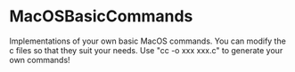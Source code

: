 # MacOSBasicCommands
Implementations of your own basic MacOS commands.
You can modify the c files so that they suit your needs.
Use "cc -o xxx xxx.c" to generate your own commands!
